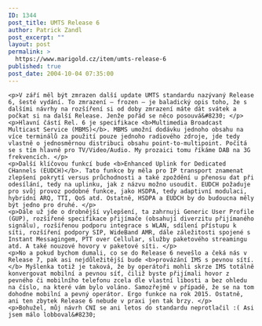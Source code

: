 ```yaml
---
ID: 1344
post_title: UMTS Release 6
author: Patrick Zandl
post_excerpt: ""
layout: post
permalink: >
  https://www.marigold.cz/item/umts-release-6
published: true
post_date: 2004-10-04 07:35:00
---
```

	<p>V září měl být zmrazen další update UMTS standardu nazývaný Release 6, šesté vydání. To zmrazení – frozen – je baladický opis toho, že s dalšími návrhy na rozšíření si od doby zmrazení máte dát svátek a počkat si na další Release. Jenže pořád se něco posouvá&#8230; </p>
	<p>Hlavní částí Rel. 6 je specifikace <b>Multimedia Broadcast Multicast Service (MBMS)</b>. MBMS umožní dodávku jednoho obsahu na více terminálů za použití pouze jednoho radiového zdroje, jde tedy vlastně o jednosměrnou distribuci obsahu point-to-multipoint. Počítá se s tím hlavně pro TV/Video/Audio. My prozaici tomu říkáme DAB na 3G frekvencích. </p>
	<p>Další klíčovou funkcí bude <b>Enhanced Uplink for Dedicated CHannels (EUDCH)</b>. Tato funkce by měla pro IP transport znamenat zlepšení pokrytí versus průchodnosti a také zpoždění u přenosu dat při odesílání, tedy na uplinku, jak z názvu možno usoudit. EUDCH požaduje pro svůj provoz podobné funkce, jako HSDPA, tedy adaptivní modulaci, hybridní ARQ, TTI, QoS atd. Ostatně, HSDPA a EUDCH by do budoucna měly být jedno pro druhé. </p>
	<p>Dále už jde o drobnější vylepšení, ta zahrnuji Generic User Profile (GUP), rozšířené specifikace přijímače (obsahují diverzitu přijímaného signálu), rozšířenou podporu integrace s WLAN, sdílení přístupu k síti, rozšíření podpory SIP, WideBand AMR, dále záležitosti spojené s Instant Messagingem, PTT over Cellular, služby paketového streamingu atd. A také nouzové hovory v paketové síti. </p>
	<p>No a pokud bychom dumali, co se do Release 6 nevešlo a čeká nás v Release 7, pak asi nejdůležitější bude <b>provázání IMS s pevnou sítí.</b> Myšlenka totiž je taková, že by operátoři mohli skrze IMS totálně konvergovat mobilní a pevnou síť, čiliž byste přijímali hovor z pevného či mobilního telefonu zcela dle vlastní libosti a bez ohledu na číslo, na které vám bylo voláno. Samozřejmě v případě, že se na tom dohodne mobilní a pevný operátor. Ergo funkce na rok 2015. Ostatně, ani ten zbytek Release 6 nebude v praxi jen tak brzy. </p>
	<p>Bohužel, můj návrh CNI se ani letos do standardu neprotlačil :( Asi jsem málo lobboval&#8230;
</p>